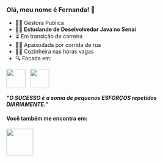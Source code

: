 ### Olá, meu nome é Fernanda! 👋

- 👩‍💻 Gestora Publica 
- 👩‍🎓 **Estudande de Deselvolvedor Java no Senai** 
- ⏳ Em transição de carreira
- 🏃‍♀️ Apaixodada por corrida de rua
- 👩‍🍳 Cozinheira nas horas vagas
- 🔍 Focada em: 
<div style="display: inline">
  <img width="50" heigth="50" src="https://cdn.jsdelivr.net/gh/devicons/devicon/icons/java/java-original.svg" />&nbsp;&nbsp;
    <img width="50" heigth="50" src="https://cdn.jsdelivr.net/gh/devicons/devicon/icons/javascript/javascript-plain.svg" />&nbsp;&nbsp;
 </div>       
 
 
 
 ***"O SUCESSO é a soma de pequenos ESFORÇOS repetidos DIARIAMENTE."***
 
#### **Você também me encontra em:**
 <a href="https://instagram.com/fernandagueedes?igshid=NTc4MTIwNjQ2YQ=="><img width="70" heigth="100" src="https://img.shields.io/badge/Instagram-%23E4405F.svg?style=for-the-badge&logo=Instagram&logoColor=white" /></a>
 
          
 
<!--
**fernandagueedes/fernandagueedes** is a ✨ _special_ ✨ repository because its `README.md` (this file) appears on your GitHub profile.

Here are some ideas to get you started:

- 🔭 I’m currently working on ...
- 🌱 I’m currently learning ...
- 👯 I’m looking to collaborate on ...
- 🤔 I’m looking for help with ...
- 💬 Ask me about ...
- 📫 How to reach me: ...
- 😄 Pronouns: ...
- ⚡ Fun fact: ...
-->
